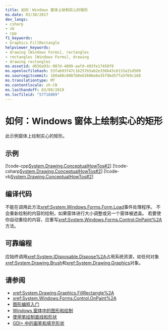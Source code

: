 ```yaml
---
title: 如何：Windows 窗体上绘制实心的矩形
ms.date: 03/30/2017
dev_langs:
- csharp
- vb
- cpp
f1_keywords:
- Graphics.FillRectangle
helpviewer_keywords:
- drawing [Windows Forms], rectangles
- rectangles [Windows Forms], drawing
- drawing rectangles
ms.assetid: d656a93c-987d-4809-aafd-493fe17450f0
ms.openlocfilehash: 53fab93f47c16257b5ab2e336b43c6133a31d509
ms.sourcegitcommit: 160a88c8087b0e63606e6e35f9bd57fa5f69c168
ms.translationtype: MT
ms.contentlocale: zh-CN
ms.lasthandoff: 03/09/2019
ms.locfileid: "57716889"
---
```

# <a name="how-to-draw-a-filled-rectangle-on-a-windows-form"></a>如何：Windows 窗体上绘制实心的矩形
此示例窗体上绘制实心的矩形。  
  
## <a name="example"></a>示例  
 [!code-cpp[System.Drawing.ConceptualHowTos#2](~/samples/snippets/cpp/VS_Snippets_Winforms/System.Drawing.ConceptualHowTos/cpp/form1.cpp#2)]
 [!code-csharp[System.Drawing.ConceptualHowTos#2](~/samples/snippets/csharp/VS_Snippets_Winforms/System.Drawing.ConceptualHowTos/CS/form1.cs#2)]
 [!code-vb[System.Drawing.ConceptualHowTos#2](~/samples/snippets/visualbasic/VS_Snippets_Winforms/System.Drawing.ConceptualHowTos/VB/form1.vb#2)]  
  
## <a name="compiling-the-code"></a>编译代码  
 不能在调用此方法<xref:System.Windows.Forms.Form.Load>事件处理程序。 不会重新绘制的内容的绘制，如果窗体进行大小调整或另一个窗体被遮盖。 若要使你自动重绘的内容，应重写<xref:System.Windows.Forms.Control.OnPaint%2A>方法。  
  
## <a name="robust-programming"></a>可靠编程  
 应始终调用<xref:System.IDisposable.Dispose%2A>占用系统资源，如任何对象<xref:System.Drawing.Brush>和<xref:System.Drawing.Graphics>对象。  
  
## <a name="see-also"></a>请参阅
- <xref:System.Drawing.Graphics.FillRectangle%2A>
- <xref:System.Windows.Forms.Control.OnPaint%2A>
- [图形编程入门](getting-started-with-graphics-programming.md)
- [Windows 窗体中的图形和绘制](graphics-and-drawing-in-windows-forms.md)
- [使用笔绘制直线和形状](using-a-pen-to-draw-lines-and-shapes.md)
- [GDI+ 中的画笔和填充形状](brushes-and-filled-shapes-in-gdi.md)
